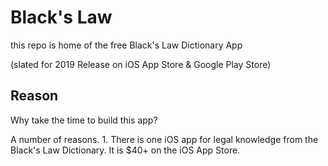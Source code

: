 Black's Law
===========

this repo is home of the free Black's Law Dictionary App

(slated for 2019 Release on iOS App Store & Google Play Store)


## Reason

Why take the time to build this app?

A number of reasons. 1. There is one iOS app for legal knowledge from the Black's Law Dictionary. It is $40+ on the iOS App Store.
